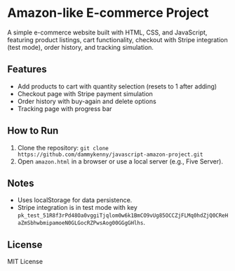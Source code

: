 # Amazon-like E-commerce Project

A simple e-commerce website built with HTML, CSS, and JavaScript, featuring product listings, cart functionality, checkout with Stripe integration (test mode), order history, and tracking simulation.

## Features
- Add products to cart with quantity selection (resets to 1 after adding)
- Checkout page with Stripe payment simulation
- Order history with buy-again and delete options
- Tracking page with progress bar

## How to Run
1. Clone the repository: `git clone https://github.com/dammykenny/javascript-amazon-project.git`
2. Open `amazon.html` in a browser or use a local server (e.g., Five Server).

## Notes
- Uses localStorage for data persistence.
- Stripe integration is in test mode with key `pk_test_51R8f3rPd48Oa0vggiTjqlom0w6k1BmCO9vUg85OCCZjFLMq0hdZjQ0CReHaZmSbhwbmipamoeN0GLGocRZPwsAog00GGgGHlhs`.

## License
MIT License
